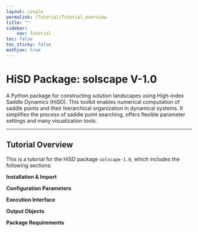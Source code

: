 ```yaml
---
layout: single
permalink: /Tutorial/Tutorial_overview
title: ""
sidebar:
    nav: Tutorial
toc: false
toc_sticky: false
mathjax: true
---
```


# HiSD Package: solscape V-1.0
<!--
*        Version:  1.0.0
*        Created:  2024-12-25
*        Last Modified:  2025-03-13
*
*         Author:  Yuyang LIU <liuyuyang@stu.pku.edu.cn>
*      Copyright:  Copyright (c) 2024-2025, Lei ZHANG, Yuyang LIU. All rights reserved.
-->
      
A Python package for constructing solution landscapes using High-index Saddle Dynamics (HiSD). This toolkit enables numerical computation of saddle points and their hierarchical organization in dynamical systems. It simplifies the process of saddle point searching, offers flexible parameter settings and many visualization tools.
      
---

## Tutorial Overview
This is a tutorial for the HiSD package `solscape-1.0`, which includes the following sections:

**Installation & Import**

**Configuration Parameters**

**Execution Interface**

**Output Objects**

**Package Requirements**
